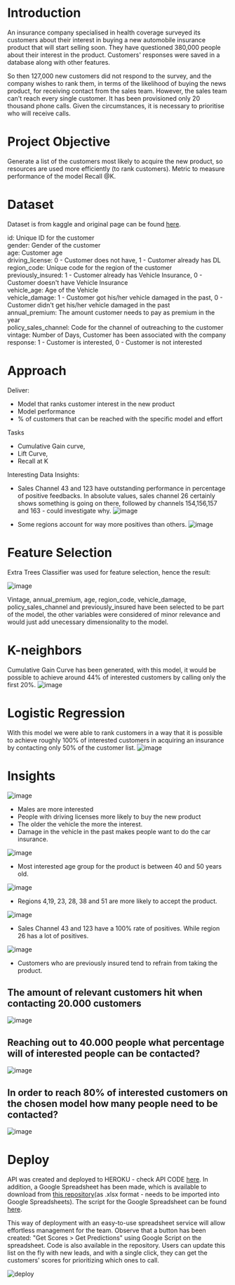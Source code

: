 # Introduction

An insurance company specialised in health coverage surveyed its customers about their interest in buying a new automobile insurance product that will start selling soon. They have questioned 380,000 people about their interest in the product. Customers' responses were saved in a database along with other features.

So then 127,000 new customers did not respond to the survey, and the company wishes to rank them, in terms of the likelihood of buying the news product, for receiving contact from the sales team. However, the sales team can't reach every single customer. It has been provisioned only 20 thousand phone calls. Given the circumstances, it is necessary to prioritise who will receive calls.

# Project Objective

Generate a list of the customers most likely to acquire the new product, so resources are used more efficiently (to rank customers). Metric to measure performance of the model Recall @K.

# Dataset

Dataset is from kaggle and original page can be found [here](https://www.kaggle.com/code/gabrielecarleo/health-insurance-using-logistic-regression).

id: Unique ID for the customer  
gender: Gender of the customer  
age: Customer age  
driving_license: 0 - Customer does not have, 1 - Customer already has DL  
region_code: Unique code for the region of the customer  
previously_insured: 1 - Customer already has Vehicle Insurance, 0 - Customer doesn't have Vehicle Insurance  
vehicle_age: Age of the Vehicle  
vehicle_damage: 1 - Customer got his/her vehicle damaged in the past, 0 - Customer didn't get his/her vehicle damaged in the past  
annual_premium: The amount customer needs to pay as premium in the year  
policy_sales_channel: Code for the channel of outreaching to the customer  
vintage: Number of Days, Customer has been associated with the company  
response: 1 - Customer is interested, 0 - Customer is not interested  

# Approach

Deliver:
- Model that ranks customer interest in the new product
- Model performance
- % of customers that can be reached with the specific model and effort

Tasks
- Cumulative Gain curve,
- Lift Curve,
- Recall at K

Interesting Data Insights:


- Sales Channel 43 and 123 have outstanding performance in percentage of positive feedbacks. In absolute values, sales channel 26 certainly shows something is going on there, followed by channels 154,156,157 and 163  - could investigate why.
![image](https://user-images.githubusercontent.com/66756007/196834242-bb2bcf91-6367-4360-ae35-1849c315416b.png)

- Some regions account for way more positives than others.
![image](https://user-images.githubusercontent.com/66756007/196834655-e69bb1c2-0547-4226-acbd-4041c31ad427.png)


# Feature Selection

Extra Trees Classifier was used for feature selection, hence the result:

![image](https://user-images.githubusercontent.com/66756007/196955362-9fcf1358-f2a1-4d03-8143-ce8111c5dbe0.png)


Vintage, annual_premium, age, region_code, vehicle_damage, policy_sales_channel and previously_insured have been selected to be part of the model, the other variables were considered of minor relevance and would just add unecessary dimensionality to the model.


# K-neighbors

Cumulative Gain Curve has been generated, with this model, it would be possible to achieve around 44% of interested customers by calling only the first 20%.
![image](https://user-images.githubusercontent.com/66756007/196956917-98937b24-1c46-420c-bafb-4fdc68bfc538.png)

# Logistic Regression

With this model we were able to rank customers in a way that it is possible to achieve roughly 100% of interested customers in acquiring an insurance by contacting only 50% of the customer list.
![image](https://user-images.githubusercontent.com/66756007/196957010-14745207-53c8-4bd5-bbdd-3afb110b1f24.png)

# Insights

![image](https://user-images.githubusercontent.com/66756007/200289391-083e13d1-2f5a-4ceb-8fb5-2c61179bce1b.png)

- Males are more interested
- People with driving licenses more likely to buy the new product
- The older the vehicle the more the interest.
- Damage in the vehicle in the past makes people want to do the car insurance.

![image](https://user-images.githubusercontent.com/66756007/200289485-fa0b832d-f20a-40f4-8cd6-b6dbf9a9abf8.png)

- Most interested age group for the product is between 40 and 50 years old.

![image](https://user-images.githubusercontent.com/66756007/200289545-f1088afe-4765-4bab-b6fb-92097df3b794.png)

- Regions 4,19, 23, 28, 38 and 51 are more likely to accept the product.

![image](https://user-images.githubusercontent.com/66756007/200289620-6566bdc0-3e08-4f31-b6e6-219c94bd95e6.png)

- Sales Channel 43 and 123 have a 100% rate of positives. While region 26 has a lot of positives.

![image](https://user-images.githubusercontent.com/66756007/200289681-ad01894a-220f-41d5-b9ce-5ddaaeea0bbc.png)

- Customers who are previously insured tend to refrain from taking the product.

## The amount of relevant customers hit when contacting 20.000 customers
![image](https://user-images.githubusercontent.com/66756007/200289854-119f2529-eebb-4858-8e83-96540eb8cd7d.png)

## Reaching out to 40.000 people what percentage will of interested people can be contacted?
![image](https://user-images.githubusercontent.com/66756007/200289948-adcd3a15-7dc4-4728-8702-335591262295.png)

## In order to reach 80% of interested customers on the chosen model how many people need to be contacted?
![image](https://user-images.githubusercontent.com/66756007/200290031-8da836f4-8428-4aa8-bbba-ecca111e32fd.png)

# Deploy

API was created and deployed to HEROKU - check API CODE [here](https://github.com/fusaa/insurance_cross_sell/tree/main/cross-sell-insurance-api). In addition, a Google Spreadsheet has been made, which is available to download from [this repository](https://github.com/fusaa/insurance_cross_sell/tree/main)(as .xlsx format - needs to be imported into Google Spreadsheets). The script for the Google Spreadsheet can be found [here](https://github.com/fusaa/insurance_cross_sell/blob/main/code_google.gs).

This way of deployment with an easy-to-use spreadsheet service will allow effortless management for the team. Observe that a button has been created: "Get Scores > Get Predictions" using Google Script on the spreadsheet. Code is also available in the repository. Users can update this list on the fly with new leads, and with a single click, they can get the customers' scores for prioritizing which ones to call.

![deploy](https://user-images.githubusercontent.com/66756007/200315857-cff3cb1b-4def-489e-b7c6-a832abca735e.gif)

